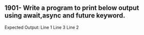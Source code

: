 ## 1901- Write a program to print below output using await,async and future keyword.

Expected Output:
Line 1
Line 3
Line 2

